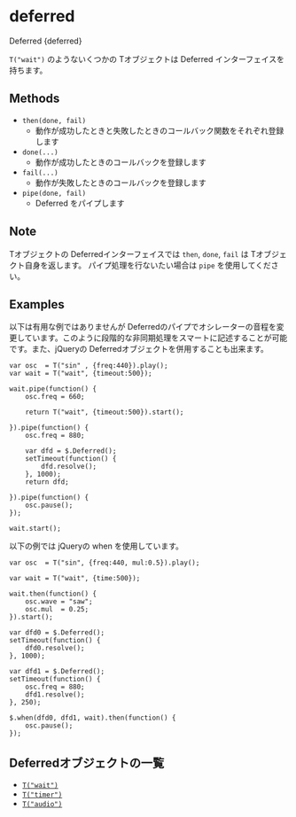 deferred
========
Deferred {deferred}

`T("wait")` のようないくつかの Tオブジェクトは Deferred インターフェイスを持ちます。

## Methods ##
- `then(done, fail)`
  - 動作が成功したときと失敗したときのコールバック関数をそれぞれ登録します
- `done(...)`
  - 動作が成功したときのコールバックを登録します
- `fail(...)`
  - 動作が失敗したときのコールバックを登録します
- `pipe(done, fail)`  
  - Deferred をパイプします


## Note ##
Tオブジェクトの Deferredインターフェイスでは `then`, `done`, `fail` は Tオブジェクト自身を返します。
パイプ処理を行ないたい場合は `pipe` を使用してください。


## Examples ##
以下は有用な例ではありませんが Deferredのパイプでオシレーターの音程を変更しています。このように段階的な非同期処理をスマートに記述することが可能です。また、jQueryの Deferredオブジェクトを併用することも出来ます。

```timbre
var osc  = T("sin" , {freq:440}).play();
var wait = T("wait", {timeout:500});

wait.pipe(function() {
    osc.freq = 660;
    
    return T("wait", {timeout:500}).start();
    
}).pipe(function() {
    osc.freq = 880;
    
    var dfd = $.Deferred();
    setTimeout(function() {
        dfd.resolve();
    }, 1000);
    return dfd;
    
}).pipe(function() {
    osc.pause();
});

wait.start();
```

以下の例では jQueryの when を使用しています。

```timbre
var osc  = T("sin", {freq:440, mul:0.5}).play();

var wait = T("wait", {time:500});

wait.then(function() {
    osc.wave = "saw";
    osc.mul  = 0.25;
}).start();

var dfd0 = $.Deferred();
setTimeout(function() {
    dfd0.resolve();
}, 1000);

var dfd1 = $.Deferred();
setTimeout(function() {
    osc.freq = 880;
    dfd1.resolve();
}, 250);

$.when(dfd0, dfd1, wait).then(function() {
    osc.pause();
});
```

## Deferredオブジェクトの一覧 ##

- [`T("wait")`](./wait.html)
- [`T("timer")`](./timer.html)
- [`T("audio")`](./audio.html)
